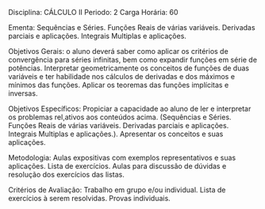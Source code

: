 Disciplina: CÁLCULO II
Periodo: 2
Carga Horária: 60
 
Ementa:
    Sequências e Séries. Funções Reais de várias variáveis. Derivadas 
parciais e aplicações. Integrais Multiplas e aplicações.
 
Objetivos Gerais:
    o aluno deverá saber como aplicar os critérios de convergência para 
séries infinitas, bem como expandir funções em série de potências. 
Interpretar geometricamente os conceitos de funções de duas variáveis e 
ter habilidade nos cálculos de derivadas e dos máximos e mínimos das 
funções. Aplicar os teoremas das funções implícitas e inversas.
 
Objetivos Específicos:
    Propiciar a capacidade ao aluno de ler e interpretar os problemas 
rel,ativos aos conteúdos acima. (Sequências e Séries. Funções Reais de 
várias variáveis. Derivadas parciais e aplicações. Integrais Multiplas e 
aplicações.). Apresentar os conceitos e suas aplicações.
 
Metodologia:
    Aulas expositivas com exemplos representativos e suas aplicações. 
Lista de exercícios. Aulas para discussão de dúvidas e resolução dos 
exercícios das listas.
 
Critérios de Avaliação:
    Trabalho em grupo e/ou individual. Lista de exercícios à serem 
resolvidas. Provas individuais.
